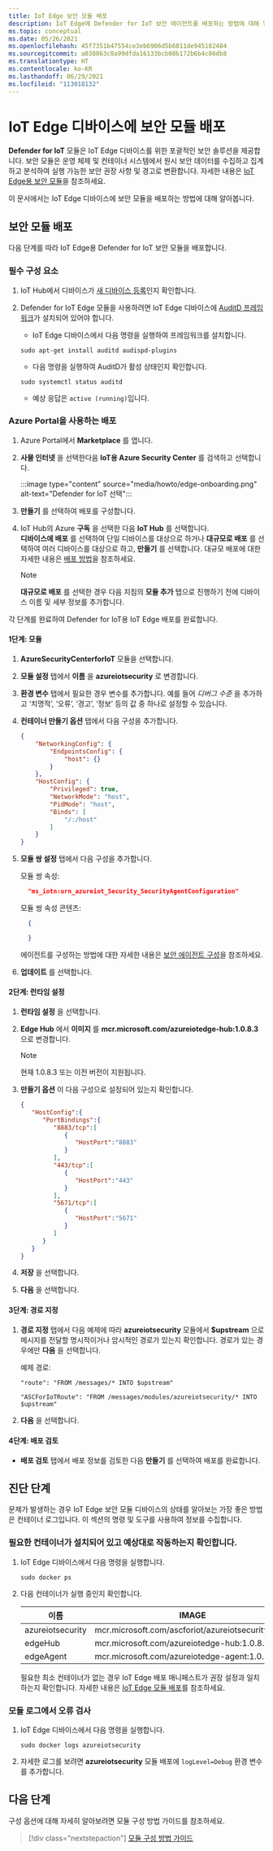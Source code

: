 ```yaml
---
title: IoT Edge 보안 모듈 배포
description: IoT Edge에 Defender for IoT 보안 에이전트를 배포하는 방법에 대해 알아봅니다.
ms.topic: conceptual
ms.date: 05/26/2021
ms.openlocfilehash: 45f7351b47554ce3eb6906d5b6011de945182484
ms.sourcegitcommit: a038863c0a99dfda16133bcb08b172b6b4c86db8
ms.translationtype: HT
ms.contentlocale: ko-KR
ms.lasthandoff: 06/29/2021
ms.locfileid: "113018132"
---
```

# <a name="deploy-a-security-module-on-your-iot-edge-device"></a>IoT Edge 디바이스에 보안 모듈 배포

**Defender for IoT** 모듈은 IoT Edge 디바이스를 위한 포괄적인 보안 솔루션을 제공합니다.
보안 모듈은 운영 체제 및 컨테이너 시스템에서 원시 보안 데이터를 수집하고 집계하고 분석하여 실행 가능한 보안 권장 사항 및 경고로 변환합니다.
자세한 내용은 [IoT Edge용 보안 모듈](security-edge-architecture.md)을 참조하세요.

이 문서에서는 IoT Edge 디바이스에 보안 모듈을 배포하는 방법에 대해 알아봅니다.

## <a name="deploy-security-module"></a>보안 모듈 배포

다음 단계를 따라 IoT Edge용 Defender for IoT 보안 모듈을 배포합니다.

### <a name="prerequisites"></a>필수 구성 요소

1. IoT Hub에서 디바이스가 [새 디바이스 등록](../../iot-edge/how-to-register-device.md#register-a-new-device)인지 확인합니다.

1. Defender for IoT Edge 모듈을 사용하려면 IoT Edge 디바이스에 [AuditD 프레임워크](https://linux.die.net/man/8/auditd)가 설치되어 있어야 합니다.

    - IoT Edge 디바이스에서 다음 명령을 실행하여 프레임워크를 설치합니다.

    `sudo apt-get install auditd audispd-plugins`

    - 다음 명령을 실행하여 AuditD가 활성 상태인지 확인합니다.

    `sudo systemctl status auditd`<br>
    - 예상 응답은 `active (running)`입니다.

### <a name="deployment-using-azure-portal"></a>Azure Portal을 사용하는 배포

1. Azure Portal에서 **Marketplace** 를 엽니다.

1. **사물 인터넷** 을 선택한다음 **IoT용 Azure Security Center** 를 검색하고 선택합니다.

   :::image type="content" source="media/howto/edge-onboarding.png" alt-text="Defender for IoT 선택":::

1. **만들기** 를 선택하여 배포를 구성합니다.

1. IoT Hub의 Azure **구독** 을 선택한 다음 **IoT Hub** 를 선택합니다.<br>**디바이스에 배포** 를 선택하여 단일 디바이스를 대상으로 하거나 **대규모로 배포** 를 선택하여 여러 디바이스를 대상으로 하고, **만들기** 를 선택합니다. 대규모 배포에 대한 자세한 내용은 [배포 방법](../../iot-edge/how-to-deploy-at-scale.md)을 참조하세요.

    >[!Note]
    >**대규모로 배포** 를 선택한 경우 다음 지침의 **모듈 추가** 탭으로 진행하기 전에 디바이스 이름 및 세부 정보를 추가합니다.

각 단계를 완료하여 Defender for IoT용 IoT Edge 배포를 완료합니다.

#### <a name="step-1-modules"></a>1단계: 모듈

1. **AzureSecurityCenterforIoT** 모듈을 선택합니다.
1. **모듈 설정** 탭에서 **이름** 을 **azureiotsecurity** 로 변경합니다.
1. **환경 변수** 탭에서 필요한 경우 변수를 추가합니다. 예를 들어 *디버그 수준* 을 추가하고 ‘치명적’, ‘오류’, ‘경고’, ‘정보’ 등의 값 중 하나로 설정할 수 있습니다.
1. **컨테이너 만들기 옵션** 탭에서 다음 구성을 추가합니다.

    ``` json
    {
        "NetworkingConfig": {
            "EndpointsConfig": {
                "host": {}
            }
        },
        "HostConfig": {
            "Privileged": true,
            "NetworkMode": "host",
            "PidMode": "host",
            "Binds": [
                "/:/host"
            ]
        }
    }
    ```

1. **모듈 쌍 설정** 탭에서 다음 구성을 추가합니다.

   모듈 쌍 속성:
   
   ``` json
     "ms_iotn:urn_azureiot_Security_SecurityAgentConfiguration"
   ```

   모듈 쌍 속성 콘텐츠: 

   ```json
     {

     }
   ```
    
   에이전트를 구성하는 방법에 대한 자세한 내용은 [보안 에이전트 구성](./how-to-agent-configuration.md)을 참조하세요.

1. **업데이트** 를 선택합니다.

#### <a name="step-2-runtime-settings"></a>2단계: 런타임 설정

1. **런타임 설정** 을 선택합니다.
2. **Edge Hub** 에서 **이미지** 를 **mcr.microsoft.com/azureiotedge-hub:1.0.8.3** 으로 변경합니다.

    >[!Note]
    > 현재 1.0.8.3 또는 이전 버전이 지원됩니다.

3. **만들기 옵션** 이 다음 구성으로 설정되어 있는지 확인합니다.

    ``` json
    {
       "HostConfig":{
          "PortBindings":{
             "8883/tcp":[
                {
                   "HostPort":"8883"
                }
             ],
             "443/tcp":[
                {
                   "HostPort":"443"
                }
             ],
             "5671/tcp":[
                {
                   "HostPort":"5671"
                }
             ]
          }
       }
    }
    ```

4. **저장** 을 선택합니다.

5. **다음** 을 선택합니다.

#### <a name="step-3-specify-routes"></a>3단계: 경로 지정

1. **경로 지정** 탭에서 다음 예제에 따라 **azureiotsecurity** 모듈에서 **$upstream** 으로 메시지를 전달할 명시적이거나 암시적인 경로가 있는지 확인합니다. 경로가 있는 경우에만 **다음** 을 선택합니다.

   예제 경로:

    ```Default implicit route
    "route": "FROM /messages/* INTO $upstream"
    ```

    ```Explicit route
    "ASCForIoTRoute": "FROM /messages/modules/azureiotsecurity/* INTO $upstream"
    ```

1. **다음** 을 선택합니다.

#### <a name="step-4-review-deployment"></a>4단계: 배포 검토

- **배포 검토** 탭에서 배포 정보를 검토한 다음 **만들기** 를 선택하여 배포를 완료합니다.

## <a name="diagnostic-steps"></a>진단 단계

문제가 발생하는 경우 IoT Edge 보안 모듈 디바이스의 상태를 알아보는 가장 좋은 방법은 컨테이너 로그입니다. 이 섹션의 명령 및 도구를 사용하여 정보를 수집합니다.

### <a name="verify-the-required-containers-are-installed-and-functioning-as-expected"></a>필요한 컨테이너가 설치되어 있고 예상대로 작동하는지 확인합니다.

1. IoT Edge 디바이스에서 다음 명령을 실행합니다.

    `sudo docker ps`

1. 다음 컨테이너가 실행 중인지 확인합니다.

   | 이름 | IMAGE |
   | --- | --- |
   | azureiotsecurity | mcr.microsoft.com/ascforiot/azureiotsecurity:1.0.2 |
   | edgeHub | mcr.microsoft.com/azureiotedge-hub:1.0.8.3 |
   | edgeAgent | mcr.microsoft.com/azureiotedge-agent:1.0.1 |

   필요한 최소 컨테이너가 없는 경우 IoT Edge 배포 매니페스트가 권장 설정과 일치하는지 확인합니다. 자세한 내용은 [IoT Edge 모듈 배포](#deployment-using-azure-portal)를 참조하세요.

### <a name="inspect-the-module-logs-for-errors"></a>모듈 로그에서 오류 검사

1. IoT Edge 디바이스에서 다음 명령을 실행합니다.

   `sudo docker logs azureiotsecurity`

1. 자세한 로그를 보려면 **azureiotsecurity** 모듈 배포에 `logLevel=Debug` 환경 변수를 추가합니다.

## <a name="next-steps"></a>다음 단계

구성 옵션에 대해 자세히 알아보려면 모듈 구성 방법 가이드를 참조하세요.
> [!div class="nextstepaction"]
> [모듈 구성 방법 가이드](./how-to-agent-configuration.md)